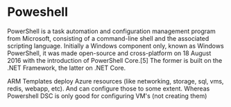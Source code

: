 # Poweshell
PowerShell is a task automation and configuration management program from Microsoft, consisting of a command-line shell and the associated scripting language. Initially a Windows component only, known as Windows PowerShell, it was made open-source and cross-platform on 18 August 2016 with the introduction of PowerShell Core.[5] The former is built on the .NET Framework, the latter on .NET Core.

ARM Templates deploy Azure resources (like networking, storage, sql, vms, redis, webapp, etc). And can configure those to some extent. Whereas Powershell DSC is only good for configuring VM's (not creating them)

